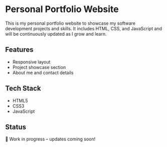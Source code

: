 # Personal Portfolio Website

This is my personal portfolio website to showcase my software development projects and skills. It includes HTML, CSS, and JavaScript and will be continuously updated as I grow and learn.

## Features

- Responsive layout
- Project showcase section
- About me and contact details

## Tech Stack

- HTML5
- CSS3
- JavaScript

## Status

🚧 Work in progress – updates coming soon!
